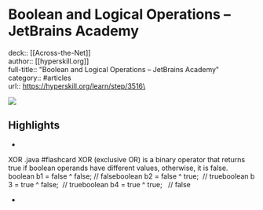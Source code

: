 # Boolean and Logical Operations – JetBrains Academy

deck:: [[Across-the-Net]]\
author:: [[hyperskill.org]]\
full-title:: "Boolean and Logical Operations – JetBrains Academy"\
category:: #articles\
url:: https://hyperskill.org/learn/step/3516\

![](https://readwise-assets.s3.amazonaws.com/static/images/article4.6bc1851654a0.png)

## Highlights
- 
 XOR .java #flashcard 
    XOR (exclusive OR) is a binary operator that returns true if boolean operands have different values, otherwise, it is false.
     boolean b1 = false ^ false; // falseboolean b2 = false ^ true;  // trueboolean b3 = true ^ false;  // trueboolean b4 = true ^ true;   // false

    
-
